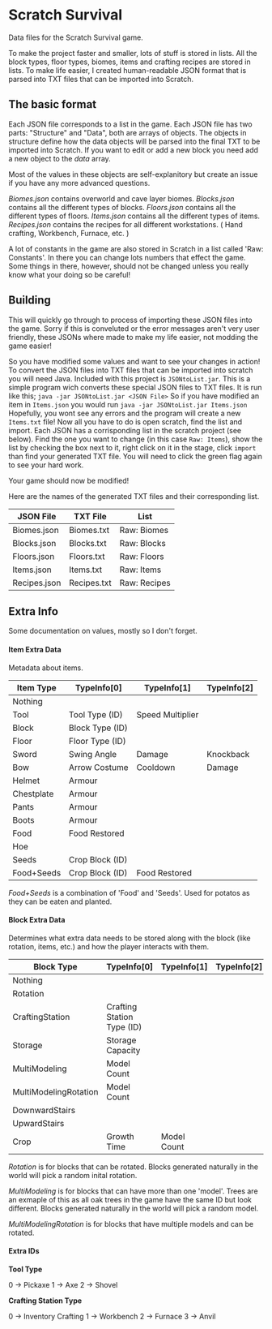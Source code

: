 # Scratch Survival
Data files for the Scratch Survival game.

To make the project faster and smaller, lots of stuff is stored in lists. All the block types, floor types, biomes, items and crafting recipes are stored in lists. To make life easier, I created human-readable JSON format that is parsed into TXT files that can be imported into Scratch.

## The basic format

Each JSON file corresponds to a list in the game. Each JSON file has two parts: "Structure" and "Data", both are arrays of objects. The objects in structure define how the data objects will be parsed into the final TXT to be imported into Scratch. If you want to edit or add a new block you need add a new object to the *data* array.

 Most of the values in these objects are self-explanitory but create an issue if you have any more advanced questions.

 *Biomes.json* contains overworld and cave layer biomes.
 *Blocks.json* contains all the different types of blocks.
 *Floors.json* contains all the different types of floors.
 *Items.json* contains all the different types of items.
 *Recipes.json* contains the recipes for all different workstations. ( Hand crafting, Workbench, Furnace, etc. )

A lot of constants in the game are also stored in Scratch in a list called 'Raw: Constants'. In there you can change lots numbers that effect the game. Some things in there, however, should not be changed unless you really know what your doing so be careful!

## Building

This will quickly go through to process of importing these JSON files into the game. Sorry if this is conveluted or the error messages aren't very user friendly, these JSONs where made to make my life easier, not modding the game easier!

So you have modified some values and want to see your changes in action! To convert the JSON files into TXT files that can be imported into scratch you will need Java. Included with this project is `JSONtoList.jar`. This is a simple program wich converts these special JSON files to TXT files. It is run like this;
`java -jar JSONtoList.jar <JSON File>`
So if you have modified an item in `Items.json` you would run
`java -jar JSONtoList.jar Items.json`
Hopefully, you wont see any errors and the program will create a new `Items.txt` file! Now all you have to do is open scratch, find the list and import. Each JSON has a corrisponding list in the scratch project (see below). Find the one you want to change (in this case `Raw: Items`), show the list by checking the box next to it, right click on it in the stage, click `import` than find your generated TXT file. You will need to click the green flag again to see your hard work.

Your game should now be modified! 

Here are the names of the generated TXT files and their corresponding list.

| JSON File | TXT File | List
| ----------- | ----------- |  -----------
|Biomes.json|Biomes.txt|Raw: Biomes
|Blocks.json|Blocks.txt|Raw: Blocks
|Floors.json|Floors.txt|Raw: Floors
|Items.json|Items.txt|Raw: Items
|Recipes.json|Recipes.txt|Raw: Recipes

## Extra Info
Some documentation on values, mostly so I don't forget.


#### Item Extra Data

Metadata about items.

| Item Type | TypeInfo[0] | TypeInfo[1] | TypeInfo[2]
| ----------- | ----------- |  ----------- |  ----------- | 
|Nothing
|Tool|Tool Type (ID)|Speed Multiplier
|Block|Block Type (ID)
|Floor|Floor Type (ID) 
|Sword|Swing Angle|Damage|Knockback
|Bow|Arrow Costume|Cooldown|Damage
|Helmet|Armour
|Chestplate|Armour
|Pants|Armour
|Boots|Armour
|Food|Food Restored
|Hoe
|Seeds|Crop Block (ID)
|Food+Seeds|Crop Block (ID)|Food Restored

*Food+Seeds* is a combination of 'Food' and 'Seeds'. Used for potatos as they can be eaten and planted.

#### Block Extra Data
Determines what extra data needs to be stored along with the block (like rotation, items, etc.) and how the player interacts with them.

| Block Type | TypeInfo[0] | TypeInfo[1] | TypeInfo[2]
| ----------- | ----------- |  ----------- |  ----------- | 
|Nothing
|Rotation
|CraftingStation|Crafting Station Type (ID)
|Storage|Storage Capacity
|MultiModeling|Model Count
|MultiModelingRotation|Model Count| 
|DownwardStairs
|UpwardStairs
|Crop|Growth Time|Model Count

*Rotation* is for blocks that can be rotated. Blocks generated naturally in the world will pick a random inital rotation.

*MultiModeling* is for blocks that can have more than one 'model'. Trees are an exmaple of this as all oak trees in the game have the same ID but look different. Blocks generated naturally in the world will pick a random model.

*MultiModelingRotation* is for blocks that have multiple models and can be rotated.

#### Extra IDs

**Tool Type**

0 -> Pickaxe
1 -> Axe
2 -> Shovel

**Crafting Station Type**

0 -> Inventory Crafting
1 -> Workbench
2 -> Furnace
3 -> Anvil
